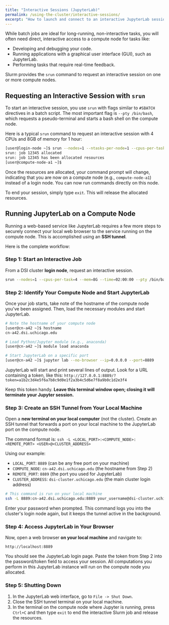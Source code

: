 ```yaml
---
title: "Interactive Sessions (JupyterLab)"
permalink: /using-the-cluster/interactive-sessions/
excerpt: "How to launch and connect to an interactive JupyterLab session on a compute node."
---
```


While batch jobs are ideal for long-running, non-interactive tasks, you will often need direct, interactive access to a compute node for tasks like:
- Developing and debugging your code.
- Running applications with a graphical user interface (GUI), such as JupyterLab.
- Performing tasks that require real-time feedback.

Slurm provides the `srun` command to request an interactive session on one or more compute nodes.

## Requesting an Interactive Session with `srun`

To start an interactive session, you use `srun` with flags similar to `#SBATCH` directives in a batch script. The most important flag is `--pty /bin/bash`, which requests a pseudo-terminal and starts a bash shell on the compute node.

Here is a typical `srun` command to request an interactive session with 4 CPUs and 8GB of memory for 1 hour:

```bash
[user@login-node ~]$ srun --nodes=1 --ntasks-per-node=1 --cpus-per-task=4 --mem=8G --time=01:00:00 --pty /bin/bash
srun: job 12345 allocated
srun: job 12345 has been allocated resources
[user@compute-node-a1 ~]$ 
```

Once the resources are allocated, your command prompt will change, indicating that you are now on a compute node (e.g., `compute-node-a1`) instead of a login node. You can now run commands directly on this node.

To end your session, simply type `exit`. This will release the allocated resources.

## Running JupyterLab on a Compute Node

Running a web-based service like JupyterLab requires a few more steps to securely connect your local web browser to the service running on the compute node. This is accomplished using an **SSH tunnel**.

Here is the complete workflow:

### Step 1: Start an Interactive Job

From a DSI cluster **login node**, request an interactive session.

```bash
srun --nodes=1 --cpus-per-task=4 --mem=8G --time=02:00:00 --pty /bin/bash
```

### Step 2: Identify Your Compute Node and Start JupyterLab

Once your job starts, take note of the hostname of the compute node you've been assigned. Then, load the necessary modules and start JupyterLab.

```bash
# Note the hostname of your compute node
[user@cn-a42 ~]$ hostname
cn-a42.dsi.uchicago.edu

# Load Python/Jupyter module (e.g., anaconda)
[user@cn-a42 ~]$ module load anaconda

# Start JupyterLab on a specific port
[user@cn-a42 ~]$ jupyter lab --no-browser --ip=0.0.0.0 --port=8889
```

JupyterLab will start and print several lines of output. Look for a URL containing a token, like this:
`http://127.0.0.1:8889/?token=a1b2c3d4e5f6a7b8c9d0e1f2a3b4c5d6e7f8a9b0c1d2e3f4`

Keep this token handy. **Leave this terminal window open; closing it will terminate your Jupyter session.**

### Step 3: Create an SSH Tunnel from Your Local Machine

Open a **new terminal on your local computer** (not the cluster). Create an SSH tunnel that forwards a port on your local machine to the JupyterLab port on the compute node.

The command format is: `ssh -L <LOCAL_PORT>:<COMPUTE_NODE>:<REMOTE_PORT> <USER>@<CLUSTER_ADDRESS>`

Using our example:
- `LOCAL_PORT`: `8889` (can be any free port on your machine)
- `COMPUTE_NODE`: `cn-a42.dsi.uchicago.edu` (the hostname from Step 2)
- `REMOTE_PORT`: `8889` (the port you used for JupyterLab)
- `CLUSTER_ADDRESS`: `dsi-cluster.uchicago.edu` (the main cluster login address)

```bash
# This command is run on your local machine
ssh -L 8889:cn-a42.dsi.uchicago.edu:8889 your_username@dsi-cluster.uchicago.edu
```

Enter your password when prompted. This command logs you into the cluster's login node again, but it keeps the tunnel active in the background.

### Step 4: Access JupyterLab in Your Browser

Now, open a web browser **on your local machine** and navigate to:

`http://localhost:8889`

You should see the JupyterLab login page. Paste the token from Step 2 into the password/token field to access your session. All computations you perform in this JupyterLab instance will run on the compute node you allocated.

### Step 5: Shutting Down

1.  In the JupyterLab web interface, go to `File -> Shut Down`.
2.  Close the SSH tunnel terminal on your local machine.
3.  In the terminal on the compute node where Jupyter is running, press `Ctrl+C` and then type `exit` to end the interactive Slurm job and release the resources.